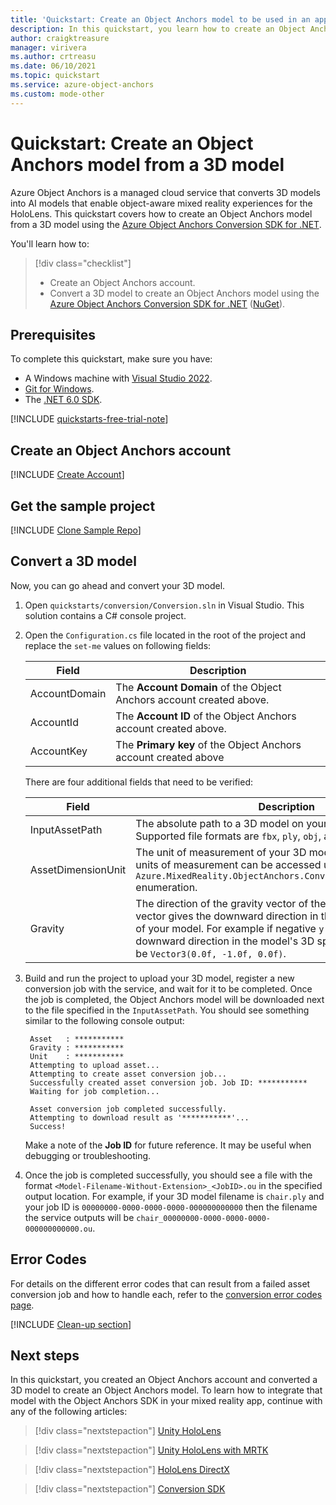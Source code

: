 ```yaml
---
title: 'Quickstart: Create an Object Anchors model to be used in an app'
description: In this quickstart, you learn how to create an Object Anchors model from a 3D model.
author: craigktreasure
manager: virivera
ms.author: crtreasu
ms.date: 06/10/2021
ms.topic: quickstart
ms.service: azure-object-anchors
ms.custom: mode-other
---
```

# Quickstart: Create an Object Anchors model from a 3D model

Azure Object Anchors is a managed cloud service that converts 3D models into AI models that enable object-aware mixed
reality experiences for the HoloLens. This quickstart covers how to create an Object Anchors model from a 3D model using
the [Azure Object Anchors Conversion SDK for .NET](/dotnet/api/overview/azure/mixedreality.objectanchors.conversion-readme-pre).

You'll learn how to:

> [!div class="checklist"]
> * Create an Object Anchors account.
> * Convert a 3D model to create an Object Anchors model using the [Azure Object Anchors Conversion SDK for .NET](/dotnet/api/overview/azure/mixedreality.objectanchors.conversion-readme-pre) ([NuGet](https://www.nuget.org/packages/Azure.MixedReality.ObjectAnchors.Conversion/)).

## Prerequisites

To complete this quickstart, make sure you have:

* A Windows machine with <a href="https://www.visualstudio.com/downloads/" target="_blank">Visual Studio 2022</a>.
* <a href="https://git-scm.com" target="_blank">Git for Windows</a>.
* The <a href="https://dotnet.microsoft.com/download/dotnet/6.0">.NET 6.0 SDK</a>.

[!INCLUDE [quickstarts-free-trial-note](../../../includes/quickstarts-free-trial-note.md)]

## Create an Object Anchors account

[!INCLUDE [Create Account](../../../includes/object-anchors-get-started-create-account.md)]

## Get the sample project

[!INCLUDE [Clone Sample Repo](../../../includes/object-anchors-clone-sample-repository.md)]

## Convert a 3D model

Now, you can go ahead and convert your 3D model.

1. Open `quickstarts/conversion/Conversion.sln` in Visual Studio. This solution contains a C# console project.

2. Open the `Configuration.cs` file located in the root of the project and replace the `set-me` values on following fields:

   | Field         | Description                                                         |
   |---------------|---------------------------------------------------------------------|
   | AccountDomain | The **Account Domain** of the Object Anchors account created above. |
   | AccountId     | The **Account ID** of the Object Anchors account created above.     |
   | AccountKey    | The **Primary key** of the Object Anchors account created above     |

   There are four additional fields that need to be verified:

    | Field                    | Description                       |
    | ---                      | ---                               |
    | InputAssetPath           | The absolute path to a 3D model on your local machine. Supported file formats are `fbx`, `ply`, `obj`, and `glb`. |
    | AssetDimensionUnit       | The unit of measurement of your 3D model. All the supported units of measurement can be accessed using the `Azure.MixedReality.ObjectAnchors.Conversion.AssetLengthUnit` enumeration. |
    | Gravity                  | The direction of the gravity vector of the 3D model. This 3D vector gives the downward direction in the coordinate system of your model. For example if negative `y` represents the downward direction in the model's 3D space, this value would be `Vector3(0.0f, -1.0f, 0.0f)`. |

3. Build and run the project to upload your 3D model, register a new conversion job with the service, and wait for it to be completed. Once the job is completed, the Object Anchors model will be downloaded next to the file specified in the `InputAssetPath`. You should see something similar to the following console output:

   ```shell
    Asset   : ***********
    Gravity : ***********
    Unit    : ***********
    Attempting to upload asset...
    Attempting to create asset conversion job...
    Successfully created asset conversion job. Job ID: ***********
    Waiting for job completion...

    Asset conversion job completed successfully.
    Attempting to download result as '***********'...
    Success!
   ```

   Make a note of the **Job ID** for future reference. It may be useful when debugging or troubleshooting.

4. Once the job is completed successfully, you should see a file with the format `<Model-Filename-Without-Extension>_<JobID>.ou` in the specified output location. For example, if your 3D model filename is `chair.ply` and your job ID is `00000000-0000-0000-0000-000000000000` then the filename the service outputs will be `chair_00000000-0000-0000-0000-000000000000.ou`.

## Error Codes
For details on the different error codes that can result from a failed asset conversion job and how to handle each, refer to the [conversion error codes page](..\model-conversion-error-codes.md).

[!INCLUDE [Clean-up section](../../../includes/clean-up-section-portal.md)]

## Next steps

In this quickstart, you created an Object Anchors account and converted a 3D model to create an Object Anchors model. To learn how to integrate that model with the Object Anchors SDK in your mixed reality app, continue with any of the following articles:

> [!div class="nextstepaction"]
> [Unity HoloLens](get-started-unity-hololens.md)

> [!div class="nextstepaction"]
> [Unity HoloLens with MRTK](get-started-unity-hololens-mrtk.md)

> [!div class="nextstepaction"]
> [HoloLens DirectX](get-started-hololens-directx.md)

> [!div class="nextstepaction"]
> [Conversion SDK](/dotnet/api/overview/azure/mixedreality.objectanchors.conversion-readme-pre)
